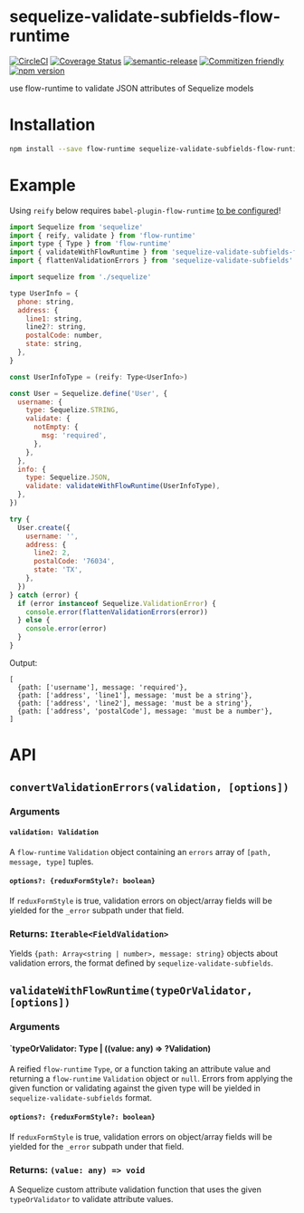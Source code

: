 # sequelize-validate-subfields-flow-runtime

[![CircleCI](https://circleci.com/gh/jcoreio/sequelize-validate-subfields-flow-runtime.svg?style=svg)](https://circleci.com/gh/jcoreio/sequelize-validate-subfields-flow-runtime)
[![Coverage Status](https://codecov.io/gh/jcoreio/sequelize-validate-subfields-flow-runtime/branch/master/graph/badge.svg)](https://codecov.io/gh/jcoreio/sequelize-validate-subfields-flow-runtime)
[![semantic-release](https://img.shields.io/badge/%20%20%F0%9F%93%A6%F0%9F%9A%80-semantic--release-e10079.svg)](https://github.com/semantic-release/semantic-release)
[![Commitizen friendly](https://img.shields.io/badge/commitizen-friendly-brightgreen.svg)](http://commitizen.github.io/cz-cli/)
[![npm version](https://badge.fury.io/js/sequelize-validate-subfields-flow-runtime.svg)](https://badge.fury.io/js/sequelize-validate-subfields-flow-runtime)

use flow-runtime to validate JSON attributes of Sequelize models

# Installation

```sh
npm install --save flow-runtime sequelize-validate-subfields-flow-runtime
```

# Example

Using `reify` below requires `babel-plugin-flow-runtime` [to be configured](https://codemix.github.io/flow-runtime/#/docs)!

```js
import Sequelize from 'sequelize'
import { reify, validate } from 'flow-runtime'
import type { Type } from 'flow-runtime'
import { validateWithFlowRuntime } from 'sequelize-validate-subfields-flow-runtime'
import { flattenValidationErrors } from 'sequelize-validate-subfields'

import sequelize from './sequelize'

type UserInfo = {
  phone: string,
  address: {
    line1: string,
    line2?: string,
    postalCode: number,
    state: string,
  },
}

const UserInfoType = (reify: Type<UserInfo>)

const User = Sequelize.define('User', {
  username: {
    type: Sequelize.STRING,
    validate: {
      notEmpty: {
        msg: 'required',
      },
    },
  },
  info: {
    type: Sequelize.JSON,
    validate: validateWithFlowRuntime(UserInfoType),
  },
})

try {
  User.create({
    username: '',
    address: {
      line2: 2,
      postalCode: '76034',
      state: 'TX',
    },
  })
} catch (error) {
  if (error instanceof Sequelize.ValidationError) {
    console.error(flattenValidationErrors(error))
  } else {
    console.error(error)
  }
}
```

Output:

```
[
  {path: ['username'], message: 'required'},
  {path: ['address', 'line1'], message: 'must be a string'},
  {path: ['address', 'line2'], message: 'must be a string'},
  {path: ['address', 'postalCode'], message: 'must be a number'},
]
```

# API

## `convertValidationErrors(validation, [options])`

### Arguments

#### `validation: Validation`

A `flow-runtime` `Validation` object containing an `errors` array of `[path, message, type]` tuples.

#### `options?: {reduxFormStyle?: boolean}`

If `reduxFormStyle` is true, validation errors on object/array fields will be yielded for the `_error` subpath
under that field.

### Returns: `Iterable<FieldValidation>`

Yields `{path: Array<string | number>, message: string}` objects about validation errors, the format defined by
`sequelize-validate-subfields`.

## `validateWithFlowRuntime(typeOrValidator, [options])`

### Arguments

#### `typeOrValidator: Type<any> | ((value: any) => ?Validation)

A reified `flow-runtime` `Type`, or a function taking an attribute value and returning a `flow-runtime` `Validation`
object or `null`. Errors from applying the given function or validating against the given type will be yielded in
`sequelize-validate-subfields` format.

#### `options?: {reduxFormStyle?: boolean}`

If `reduxFormStyle` is true, validation errors on object/array fields will be yielded for the `_error` subpath
under that field.

### Returns: `(value: any) => void`

A Sequelize custom attribute validation function that uses the given `typeOrValidator` to validate attribute values.
